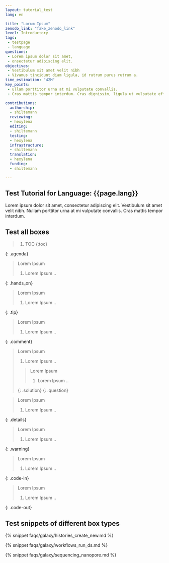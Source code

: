 ```yaml
---
layout: tutorial_test
lang: en

title: "Lorum Ipsum"
zenodo_link: "fake_zenodo_link"
level: Introductory
tags:
 - testpage
 - language
questions:
 - Lorem ipsum dolor sit amet,
 - onsectetur adipiscing elit.
objectives:
 - Vestibulum sit amet velit nibh
 - Vivamus tincidunt diam ligula, id rutrum purus rutrum a.
time_estimation: "42M"
key_points:
 - ullam porttitor urna at mi vulputate convallis.
 - Cras mattis tempor interdum. Cras dignissim, ligula ut vulputate efficitur, lacus metus congue urn

contributions:
  authorship:
  - shiltemann
  reviewing:
  - hexylena
  editing:
  - shiltemann
  testing:
  - hexylena
  infrastructure:
  - shiltemann
  translation:
  - hexylena
  funding:
  - shiltemann

---
```


## Test Tutorial for Language: {{page.lang}}


Lorem ipsum dolor sit amet, consectetur adipiscing elit. Vestibulum sit amet velit nibh.
Nullam porttitor urna at mi vulputate convallis. Cras mattis tempor interdum.


## Test all boxes

> <agenda-title></agenda-title>
> 1. TOC
> {:toc}
>
{: .agenda}



> <hands-on-title>Lorem Ipsum</hands-on-title>
>
> 1. Lorem Ipsum ..
>
{: .hands_on}



> <tip-title>Lorem Ipsum</tip-title>
>
> 1. Lorem Ipsum ..
>
{: .tip}



> <comment-title>Lorem Ipsum</comment-title>
>
> 1. Lorem Ipsum ..
>
{: .comment}



> <question-title>Lorem Ipsum</question-title>
>
> 1. Lorem Ipsum ..
>
> > <solution-title>Lorem Ipsum</solution-title>
> >
> > 1. Lorem Ipsum ..
> >
> {: .solution}
{: .question}







> <details-title>Lorem Ipsum</details-title>
>
> 1. Lorem Ipsum ..
>
{: .details}




> <warning-title>Lorem Ipsum</warning-title>
>
> 1. Lorem Ipsum ..
>
{: .warning}


> <code-in-title>Lorem Ipsum</code-in-title>
>
> 1. Lorem Ipsum ..
>
{: .code-in}


> <code-out-title>Lorem Ipsum</code-out-title>
>
> 1. Lorem Ipsum ..
>
{: .code-out}


## Test snippets of different box types


{% snippet faqs/galaxy/histories_create_new.md %} <!-- tip box -->

{% snippet faqs/galaxy/workflows_run_ds.md %} <!-- hands_on box -->

{% snippet faqs/galaxy/sequencing_nanopore.md %} <!-- comment box -->



